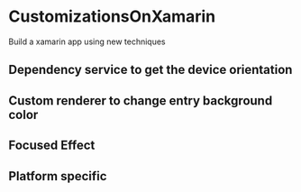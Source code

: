 # CustomizationsOnXamarin
Build a xamarin app using new techniques 

## Dependency service to get the device orientation
## Custom renderer to change entry background color
## Focused Effect
## Platform specific 

